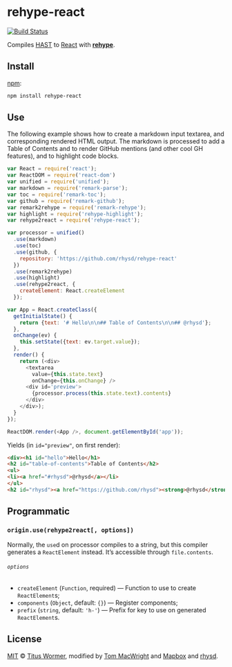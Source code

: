 # rehype-react

[![Build Status][travis-badge]][travis-status]

Compiles [HAST][] to [React][] with [**rehype**][rehype].

## Install

[npm][]:

```bash
npm install rehype-react
```

## Use

The following example shows how to create a markdown input textarea,
and corresponding rendered HTML output.  The markdown is processed
to add a Table of Contents and to render GitHub mentions (and other
cool GH features), and to highlight code blocks.

```js
var React = require('react');
var ReactDOM = require('react-dom')
var unified = require('unified');
var markdown = require('remark-parse');
var toc = require('remark-toc');
var github = require('remark-github');
var remark2rehype = require('remark-rehype');
var highlight = require('rehype-highlight');
var rehype2react = require('rehype-react');

var processor = unified()
  .use(markdown)
  .use(toc)
  .use(github, {
    repository: 'https://github.com/rhysd/rehype-react'
  })
  .use(remark2rehype)
  .use(highlight)
  .use(rehype2react, {
    createElement: React.createElement
  });

var App = React.createClass({
  getInitialState() {
    return {text: '# Hello\n\n## Table of Contents\n\n## @rhysd'};
  },
  onChange(ev) {
    this.setState({text: ev.target.value});
  },
  render() {
    return (<div>
      <textarea
        value={this.state.text}
        onChange={this.onChange} />
      <div id='preview'>
        {processor.process(this.state.text).contents}
      </div>
    </div>);
  }
});

ReactDOM.render(<App />, document.getElementById('app'));
```

Yields (in `id="preview"`, on first render):

```html
<div><h1 id="hello">Hello</h1>
<h2 id="table-of-contents">Table of Contents</h2>
<ul>
<li><a href="#rhysd">@rhysd</a></li>
</ul>
<h2 id="rhysd"><a href="https://github.com/rhysd"><strong>@rhysd</strong></a></h2></div>
```

## Programmatic

### `origin.use(rehype2react[, options])`

Normally, the `use`d on processor compiles to a string, but this
compiler generates a `ReactElement` instead.  It’s accessible
through `file.contents`.

###### `options`

*   `createElement` (`Function`, required)
    — Function to use to create `ReactElement`s;
*   `components` (`Object`, default: `{}`)
    — Register components;
*   `prefix` (`string`, default: `'h-'`)
    — Prefix for key to use on generated `ReactElement`s.

## License

[MIT](LICENSE) © [Titus Wormer][titus], modified by
[Tom MacWright][tom] and [Mapbox][] and [rhysd][].

[titus]: http://wooorm.com

[tom]: http://www.macwright.org/

[mapbox]: https://www.mapbox.com/

[rhysd]: https://rhysd.github.io

[travis-badge]: https://travis-ci.org/rhysd/rehype-react.svg?branch=master

[travis-status]: https://travis-ci.org/rhysd/rehype-react

[npm]: https://docs.npmjs.com/cli/install

[hast]: https://github.com/wooorm/hast

[react]: https://github.com/facebook/react

[rehype]: https://github.com/wooorm/rehype
